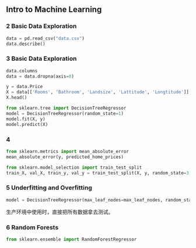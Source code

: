 ## Intro to Machine Learning
### 2 Basic Data Exploration
```python
data = pd.read_csv("data.csv")
data.describe()
```

### 3 Basic Data Exploration
```python
data.columns
data = data.dropna(axis=0)

y = data.Price
X = data[['Rooms', 'Bathroom', 'Landsize', 'Lattitude', 'Longtitude']]
X.head()

from sklearn.tree import DecisionTreeRegressor
model = DecisionTreeRegressor(random_state=1)
model.fit(X, y)
model.predict(X)
```

### 4 
```python
from sklearn.metrics import mean_absolute_error
mean_absolute_error(y, predicted_home_prices)

from sklearn.model_selection import train_test_split
train_X, val_X, train_y, val_y = train_test_split(X, y, random_state=3)
```

### 5 Underfitting and Overfitting
```python
model = DecisionTreeRegressor(max_leaf_nodes=max_leaf_nodes, random_state=0)
```

生产环境中使用时，直接把所有数据拿去测试。

### 6 Random Forests
```python
from sklearn.ensemble import RandomForestRegressor
```